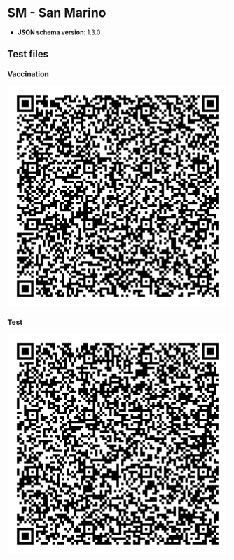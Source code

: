 # SM - San Marino

* **JSON schema version**: 1.3.0

## Test files

### Vaccination

![VAC](VAC.png)

### Test

![TEST](TEST.png)